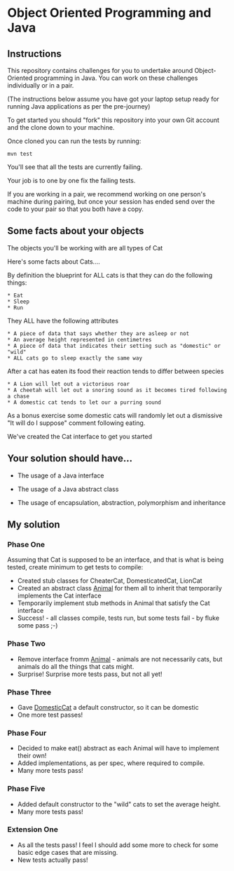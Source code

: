# Object Oriented Programming and Java

## Instructions

This repository contains challenges for you to undertake around Object-Oriented programming in Java. 
You can work on these challenges individually or in a pair.

(The instructions below assume you have got your laptop setup 
ready for running Java applications as per the pre-journey)

To get started you should "fork" this repository into your own Git account and the clone down to your machine.

Once cloned you can run the tests by running:

```
mvn test
```

You'll see that all the tests are currently failing.

Your job is to one by one fix the failing tests.

If you are working in a pair, we recommend working on one person's machine during pairing, 
but once your session has ended send over the code to your pair so that you both have a copy.

## Some facts about your objects

The objects you'll be working with are all types of Cat

Here's some facts about Cats....

By definition the blueprint for ALL cats is that they can do the following things:

    * Eat
    * Sleep
    * Run

They ALL have the following attributes

    * A piece of data that says whether they are asleep or not 
    * An average height represented in centimetres
    * A piece of data that indicates their setting such as "domestic" or "wild"
    * ALL cats go to sleep exactly the same way

After a cat has eaten its food their reaction tends to differ between species

    * A Lion will let out a victorious roar
    * A cheetah will let out a snoring sound as it becomes tired following a chase
    * A domestic cat tends to let our a purring sound


As a bonus exercise some domestic cats will randomly let out a dismissive 
"It will do I suppose" comment following eating.

We've created the Cat interface to get you started 

## Your solution should have...

* The usage of a Java interface

* The usage of a Java abstract class

* The usage of encapsulation, abstraction, polymorphism and inheritance

## My solution

### Phase One

Assuming that Cat is supposed to be an interface, and that is what is being tested, 
create minimum to get tests to compile:
* Created stub classes for CheaterCat, DomesticatedCat, LionCat
* Created an abstract class [Animal](src/main/java/com/techreturners/cats/Animal.java) for them all to inherit 
that temporarily implements the Cat interface
* Temporarily implement stub methods in Animal that satisfy the Cat interface
* Success! - all classes compile, tests run, but some tests fail - by fluke some pass ;-)

### Phase Two

* Remove interface fromm [Animal](src/main/java/com/techreturners/cats/Animal.java) - animals are not necessarily cats, 
but animals do all the things that cats might.
* Surprise! Surprise more tests pass, but not all yet!

### Phase Three

* Gave [DomesticCat](src/main/java/com/techreturners/cats/DomesticCat.java) a default constructor, so it can be domestic
* One more test passes!

### Phase Four

* Decided to make eat() abstract as each Animal will have to implement their own!
* Added implementations, as per spec, where required to compile.
* Many more tests pass!

### Phase Five

* Added default constructor to the "wild" cats to set the average height.
* Many more tests pass!

### Extension One

* As all the tests pass! I feel I should add some more to check for some basic edge cases that are missing.
* New tests actually pass!  

